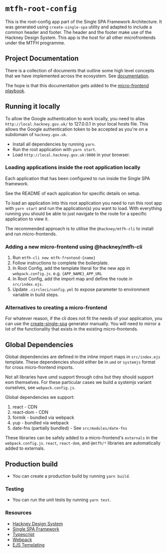 # `mtfh-root-config`

This is the root-config app part of the Single SPA Framework Architecture. It was
generated using `create-single-spa` utility and adapted to include a common header and
footer. The header and the footer make use of the Hackney Design System. This app is the
host for all other microfrontends under the MTFH programme.

## Project Documentation

There is a collection of documents that outline some high level concepts that we have
implemented across the ecosystem. See
[documentation](https://github.com/LBHackney-IT/mtfh-finance-frontend-root/tree/main/docs).

The hope is that this documentation gets added to the
[micro-frontend playbook](https://lbhackney-it.github.io/micro-frontends/).

## Running it locally

To allow the Google authentication to work locally, you need to alias
`http://local.hackney.gov.uk/` to 127.0.0.1 in your local hosts file. This allows the
Google authentication token to be accepted as you're on a subdomain of `hackney.gov.uk`.

- Install all dependencies by running `yarn`.
- Run the root application with `yarn start`.
- Load `http://local.hackney.gov.uk:9000` in your browser.

### Loading applications inside the root application locally

Each application that has been configured to run inside the Single SPA framework.

See the README of each application for specific details on setup.

To load an application into this root application you need to run this root app with
`yarn start` and run the application(s) you want to load. With everything running you
should be able to just navigate to the route for a specific application to view it.

The recommended approach is to utilise the `@hackney/mtfh-cli` to install and run
micro-frontends.

### Adding a new micro-frontend using @hackney/mtfh-cli

1. Run `mtfh-cli new mtfh-frontend-{name}`
2. Follow instructions to complete the boilerplate.
3. In Root Config, add the template literal for the new app in `webpack.config.js`. e.g.
   `{APP_NAME}_APP_URL`
4. In Root Config, add the import map and define the route in `src/index.ejs`.
5. Update `.circleci/config.yml` to expose parameter to environment variable in build
   steps.

### Alternatives to creating a micro-frontend

For whatever reason, if the cli does not fit the needs of your application, you can use
the [create-single-spa](https://single-spa.js.org/docs/create-single-spa/) generator
manually. You will need to mirror a lot of the functionality that exists in the existing
micro-frontends.

## Global Dependencies

Global dependencies are defined in the inline import maps in `src/index.ejs` template.
These dependencies should either be in `umd` or `systemjs` format for cross micro-frontend
imports.

Not all libraries have umd support through cdns but they should support esm themselves.
For these particular cases we build a systemjs variant ourselves, see `webpack.config.js`.

Global dependencies we support:

1. react - CDN
2. react-dom - CDN
3. formik - bundled via webpack
4. yup - bundled via webpack
5. date-fns (partially bundled) - See `src/modules/date-fns`

These libraries can be safely added to a micro-frontend's `externals` in the
`webpack.config.js`. `react`, `react-dom`, and `@mtfh/*` libraries are automatically added
to externals.

## Production build

- You can create a production build by running `yarn build`.

### Testing

- You can run the unit tests by running `yarn test`.

### Resources

- [Hackney Design System](https://design-system.hackney.gov.uk/)
- [Single SPA Framework](https://single-spa.js.org/)
- [Typescript](https://www.typescriptlang.org/)
- [Webpack](https://webpack.js.org/)
- [EJS Templating](https://ejs.co/)
